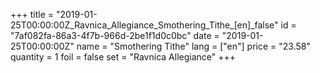 +++
title = "2019-01-25T00:00:00Z_Ravnica_Allegiance_Smothering_Tithe_[en]_false"
id = "7af082fa-86a3-4f7b-966d-2be1f1d0c0bc"
date = "2019-01-25T00:00:00Z"
name = "Smothering Tithe"
lang = ["en"]
price = "23.58"
quantity = 1
foil = false
set = "Ravnica Allegiance"
+++

